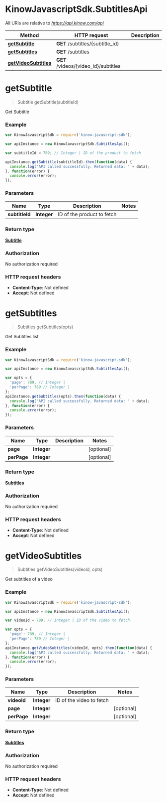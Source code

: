 # KinowJavascriptSdk.SubtitlesApi

All URIs are relative to *https://api.kinow.com/api*

Method | HTTP request | Description
------------- | ------------- | -------------
[**getSubtitle**](SubtitlesApi.md#getSubtitle) | **GET** /subtitles/{subtitle_id} | 
[**getSubtitles**](SubtitlesApi.md#getSubtitles) | **GET** /subtitles | 
[**getVideoSubtitles**](SubtitlesApi.md#getVideoSubtitles) | **GET** /videos/{video_id}/subtitles | 


<a name="getSubtitle"></a>
# **getSubtitle**
> Subtitle getSubtitle(subtitleId)



Get Subtitle

### Example
```javascript
var KinowJavascriptSdk = require('kinow-javascript-sdk');

var apiInstance = new KinowJavascriptSdk.SubtitlesApi();

var subtitleId = 789; // Integer | ID of the product to fetch

apiInstance.getSubtitle(subtitleId).then(function(data) {
  console.log('API called successfully. Returned data: ' + data);
}, function(error) {
  console.error(error);
});

```

### Parameters

Name | Type | Description  | Notes
------------- | ------------- | ------------- | -------------
 **subtitleId** | **Integer**| ID of the product to fetch | 

### Return type

[**Subtitle**](Subtitle.md)

### Authorization

No authorization required

### HTTP request headers

 - **Content-Type**: Not defined
 - **Accept**: Not defined

<a name="getSubtitles"></a>
# **getSubtitles**
> Subtitles getSubtitles(opts)



Get Subtitles list

### Example
```javascript
var KinowJavascriptSdk = require('kinow-javascript-sdk');

var apiInstance = new KinowJavascriptSdk.SubtitlesApi();

var opts = { 
  'page': 789, // Integer | 
  'perPage': 789 // Integer | 
};
apiInstance.getSubtitles(opts).then(function(data) {
  console.log('API called successfully. Returned data: ' + data);
}, function(error) {
  console.error(error);
});

```

### Parameters

Name | Type | Description  | Notes
------------- | ------------- | ------------- | -------------
 **page** | **Integer**|  | [optional] 
 **perPage** | **Integer**|  | [optional] 

### Return type

[**Subtitles**](Subtitles.md)

### Authorization

No authorization required

### HTTP request headers

 - **Content-Type**: Not defined
 - **Accept**: Not defined

<a name="getVideoSubtitles"></a>
# **getVideoSubtitles**
> Subtitles getVideoSubtitles(videoId, opts)



Get subtitles of a video

### Example
```javascript
var KinowJavascriptSdk = require('kinow-javascript-sdk');

var apiInstance = new KinowJavascriptSdk.SubtitlesApi();

var videoId = 789; // Integer | ID of the video to fetch

var opts = { 
  'page': 789, // Integer | 
  'perPage': 789 // Integer | 
};
apiInstance.getVideoSubtitles(videoId, opts).then(function(data) {
  console.log('API called successfully. Returned data: ' + data);
}, function(error) {
  console.error(error);
});

```

### Parameters

Name | Type | Description  | Notes
------------- | ------------- | ------------- | -------------
 **videoId** | **Integer**| ID of the video to fetch | 
 **page** | **Integer**|  | [optional] 
 **perPage** | **Integer**|  | [optional] 

### Return type

[**Subtitles**](Subtitles.md)

### Authorization

No authorization required

### HTTP request headers

 - **Content-Type**: Not defined
 - **Accept**: Not defined

